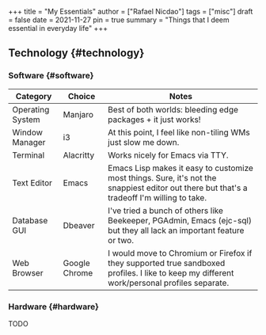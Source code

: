 +++
title = "My Essentials"
author = ["Rafael Nicdao"]
tags = ["misc"]
draft = false
date = 2021-11-27
pin = true
summary = "Things that I deem essential in everyday life"
+++

## Technology {#technology}


### Software {#software}

| Category         | Choice        | Notes                                                                                                                                       |
|------------------|---------------|---------------------------------------------------------------------------------------------------------------------------------------------|
| Operating System | Manjaro       | Best of both worlds: bleeding edge packages + it just works!                                                                                |
| Window Manager   | i3            | At this point, I feel like non-tiling WMs just slow me down.                                                                                |
| Terminal         | Alacritty     | Works nicely for Emacs via TTY.                                                                                                             |
| Text Editor      | Emacs         | Emacs Lisp makes it easy to customize most things. Sure, it's not the snappiest editor out there but that's a tradeoff I'm willing to take. |
| Database GUI     | Dbeaver       | I've tried a bunch of others like Beekeeper, PGAdmin, Emacs (ejc-sql) but they all lack an important feature or two.                        |
| Web Browser      | Google Chrome | I would move to Chromium or Firefox if they supported true sandboxed profiles. I like to keep my different work/personal profiles separate. |


### Hardware {#hardware}

TODO
